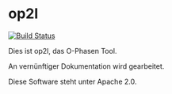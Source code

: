 # op2l
[![Build Status](https://travis-ci.org/davidmehren/op2l.svg?branch=master)](https://travis-ci.org/davidmehren/op2l)

Dies ist op2l, das O-Phasen Tool.

An vernünftiger Dokumentation wird gearbeitet.

Diese Software steht unter Apache 2.0.
